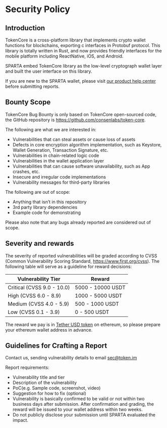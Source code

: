 # Security Policy

## Introduction
TokenCore is a cross-platform library that implements crypto wallet functions for blockchains, exporting c interfaces in Protobuf protocol. This library is totally written in Rust, and now provides friendly interfaces for the mobile platform including ReactNative, iOS, and Android.

SPARTA embed TokenCore library as the low-level cryptograph wallet layer and built the user interface on this library.

If you are new to the SPARTA wallet, please visit [our product help center](https://support.token.im/hc/en-us) before submitting reports.

## Bounty Scope
TokenCore Bug Bounty is only based on TokenCore open-sourced code, the GitHub repository is https://github.com/consenlabs/token-core.

The following are what we are interested in:

- Vulnerabilities that can steal assets or cause loss of assets
- Defects in core encryption algorithm implementation, such as Keystore, Wallet Generation, Transaction Signature, etc.
- Vulnerabilities in chain-related logic code
- Vulnerabilities in the wallet application layer
- Vulnerabilities that can cause software unavailability, such as App crashes, etc.
- Insecure and irregular code implementations
- Vulnerability messages for third-party libraries

The following are out of scope:

- Anything that isn’t in this repository
- 3rd party library dependencies
- Example code for demonstrating 

Please also note that any bugs already reported are considered out of scope.

## Severity and rewards
The severity of reported vulnerabilities will be graded according to CVSS (Common Vulnerability Scoring Standard, https://www.first.org/cvss). The following table will serve as a guideline for reward decisions:

| Vulnerability Tier         | Reward            |
| -------------------------- | ----------------- |
| Critical (CVSS 9.0 - 10.0) | 5000 - 10000 USDT |
| High (CVSS 6.0 - 8.9)      | 1000 - 5000 USDT  |
| Medium (CVSS 4.0 - 5.9)    | 500 - 1000 USDT   |
| Low (CVSS 0.1 - 3.9)       | 0 - 500 USDT      |

The reward we pay is in [Tether USD token](https://etherscan.io/token/0xdac17f958d2ee523a2206206994597c13d831ec7) on ethereum, so please prepare your ethereum wallet address in advance.

## Guidelines for Crafting a Report
Contact us, sending vulnerability details to email <sec@token.im>

Report requirements:

- Vulnerability title and tier
- Description of the vulnerability 
- PoC(e.g. Sample code, screenshot, video)
- Suggestion for how to fix (optional)
- Vulnerability is basically confirmed to be valid or not within two business days after submission. After confirmation and grading, the reward will be issued to your wallet address within two weeks.
- Do not publicly disclose your submission until SPARTA evaluated the impact.
